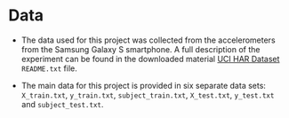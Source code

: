 # Data
- The data used for this project was collected from the accelerometers from the Samsung Galaxy S smartphone. A full description of the experiment can be found in the downloaded material [UCI HAR Dataset](https://d396qusza40orc.cloudfront.net/getdata%2Fprojectfiles%2FUCI%20HAR%20Dataset.zip) `README.txt` file.

- The main data for this project is provided in six separate data sets: `X_train.txt`, `y_train.txt`, `subject_train.txt`, `X_test.txt`, `y_test.txt` and `subject_test.txt`.

 
